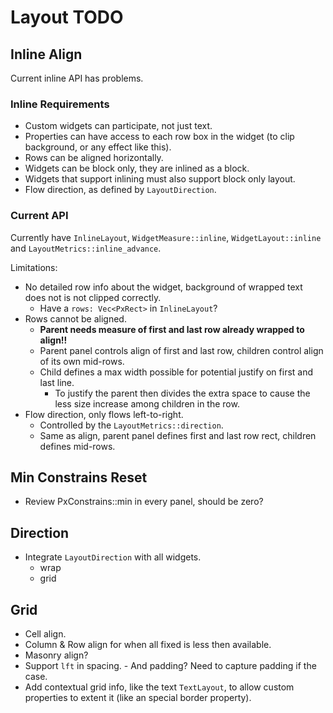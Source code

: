 # Layout TODO

## Inline Align

Current inline API has problems.

### Inline Requirements

* Custom widgets can participate, not just text.
* Properties can have access to each row box in the widget (to clip background, or any effect like this).
* Rows can be aligned horizontally.
* Widgets can be block only, they are inlined as a block.
* Widgets that support inlining must also support block only layout.
* Flow direction, as defined by `LayoutDirection`.

### Current API

Currently have `InlineLayout`, `WidgetMeasure::inline`, `WidgetLayout::inline` and `LayoutMetrics::inline_advance`.

Limitations:

* No detailed row info about the widget, background of wrapped text does not is not clipped correctly.
  - Have a `rows: Vec<PxRect>` in `InlineLayout`?  
* Rows cannot be aligned.
  - **Parent needs measure of first and last row already wrapped to align!!**
  - Parent panel controls align of first and last row, children control align of its own mid-rows.
  - Child defines a max width possible for potential justify on first and last line.
    - To justify the parent then divides the extra space to cause the less size increase among children in the row.
* Flow direction, only flows left-to-right.
  - Controlled by the `LayoutMetrics::direction`.
  - Same as align, parent panel defines first and last row rect, children defines mid-rows.

## Min Constrains Reset

* Review PxConstrains::min in every panel, should be zero? 

## Direction

* Integrate `LayoutDirection` with all widgets.
  - wrap
  - grid

## Grid 

* Cell align.
* Column & Row align for when all fixed is less then available.
* Masonry align?
* Support `lft` in spacing.
        - And padding? Need to capture padding if the case.
* Add contextual grid info, like the text `TextLayout`, to allow custom properties to extent it (like an special border property).
